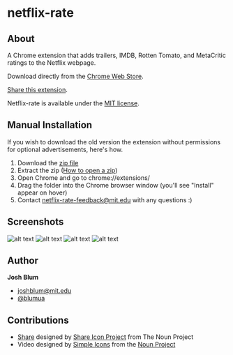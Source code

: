 netflix-rate
================

About
--------
A Chrome extension that adds trailers, IMDB, Rotten Tomato, and MetaCritic ratings to the Netflix webpage. 

Download directly from the <a href="https://chrome.google.com/webstore/detail/netflix-rate/ecaaapiecdienibfgolcopgnicppkmhn?hl=en" target="_blank">Chrome Web Store</a>.

<a href="http://netflix.burtonthird.com" target="_blank">Share this extension</a>.

Netflix-rate is available under the [MIT license](http://opensource.org/licenses/MIT).


Manual Installation
--------
If you wish to download the old version the extension without permissions for optional advertisements, here's how.

1. Download the [zip file](https://github.com/joshblum/netflix-rate-chrome-ext/raw/before-ads/chrome-ext.zip)
1. Extract the zip ([How to open a zip](http://www.wikihow.com/Open-a-.Zip-File-Without-Winzip))
1. Open Chrome and go to chrome://extensions/
1. Drag the folder into the Chrome browser window (you'll see "Install" appear on hover)
1. Contact [netflix-rate-feedback@mit.edu](mailto:netflix-rate-feedback@mit.edu) with any questions :)


Screenshots
--------

![alt text](http://netflix.burtonthird.com/static/img/screenshots/dvd-movie.png "dvd movie")
![alt text](http://netflix.burtonthird.com/static/img/screenshots/wi-popup.png "wi popup")
![alt text](http://netflix.burtonthird.com/static/img/screenshots/dvd-popup.png "dvd popup")
![alt text](http://netflix.burtonthird.com/static/img/screenshots/dvd-search.png "dvd search")

Author
--------

**Josh Blum**
+ [joshblum@mit.edu](mailto:joshblum@mit.edu)
+ [@blumua](https://twitter.com/blumua)

Contributions
--------
+ <a href="http://thenounproject.com/noun/share/#icon-No3893" target="_blank">Share</a> designed by <a href="http://thenounproject.com/planemad" target="_blank">Share Icon Project</a> from The Noun Project
+ Video designed by <a href="http://www.thenounproject.com/SimpleIcons">Simple Icons</a> from the <a href="http://www.thenounproject.com">Noun Project</a>
